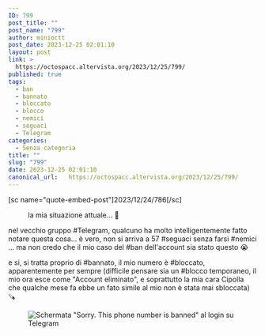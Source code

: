 ```yaml
---
ID: 799
post_title: ""
post_name: "799"
author: minioctt
post_date: 2023-12-25 02:01:10
layout: post
link: >
  https://octospacc.altervista.org/2023/12/25/799/
published: true
tags:
  - ban
  - bannato
  - bloccato
  - blocco
  - nemici
  - seguaci
  - Telegram
categories:
  - Senza categoria
title: ""
slug: "799"
date: 2023-12-25 02:01:10
canonical_url:   https://octospacc.altervista.org/2023/12/25/799/
---
```

<!-- wp:paragraph -->
<p markdown="1">[sc name="quote-embed-post"]2023/12/24/786[/sc]</p>
<!-- /wp:paragraph -->

<!-- wp:paragraph -->
<p markdown="1"></p>
<!-- /wp:paragraph -->

<!-- wp:image {"id":797,"sizeSlug":"large"} -->
<figure class="wp-block-image size-large"><img src="https://octospacc.github.io/microblog-mirror/assets/uploads/2023/12/20231225_0145142847193787752986484-320x250.jpg" alt="" class="wp-image-797"/><figcaption class="wp-element-caption">la mia situazione attuale... 🥲</figcaption></figure>
<!-- /wp:image -->

<!-- wp:paragraph -->
<p markdown="1"></p>
<!-- /wp:paragraph -->

<!-- wp:paragraph -->
<p markdown="1">nel vecchio gruppo #Telegram, qualcuno ha molto intelligentemente fatto notare questa cosa... è vero, non si arriva a 57 #seguaci senza farsi #nemici ... ma non credo che il mio caso del #ban dell'account sia stato questo 😭</p>
<!-- /wp:paragraph -->

<!-- wp:paragraph -->
<p markdown="1">e si, si tratta proprio di #bannato, il mio numero è #bloccato, apparentemente per sempre (difficile pensare sia un #blocco temporaneo, il mio ora esce come "Account eliminato", e soprattutto la mia cara Cipolla che qualche mese fa ebbe un fato simile al mio non è stata mai sbloccata) 🪚</p>
<!-- /wp:paragraph -->

<!-- wp:paragraph -->
<p markdown="1"></p>
<!-- /wp:paragraph -->

<!-- wp:image {"id":798,"sizeSlug":"large","linkDestination":"none"} -->
<figure class="wp-block-image size-large"><img src="https://octospacc.github.io/microblog-mirror/assets/uploads/2023/12/image_editor_output_image-1989419154-17034659320969081747317153678939-960x640.png" alt="Schermata &quot;Sorry. This phone number is banned&quot; al login su Telegram" class="wp-image-798"/></figure>
<!-- /wp:image -->